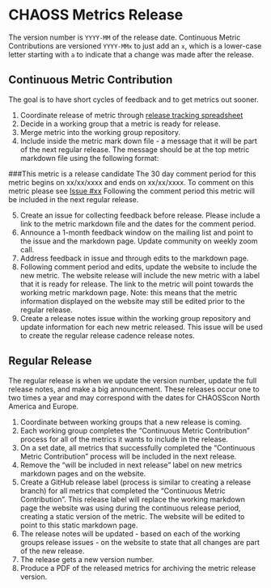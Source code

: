 # CHAOSS Metrics Release

The version number is `YYYY-MM` of the release date. Continuous Metric Contributions are versioned `YYYY-MMx` to just add an `x`, which is a lower-case letter starting with `a` to indicate that a change was made after the release.

## Continuous Metric Contribution

The goal is to have short cycles of feedback and to get metrics out sooner.

1. Coordinate release of metric through [release tracking spreadsheet](https://docs.google.com/spreadsheets/d/1tAGzUiZ9jdORKCnoDQJkOU8tQsZDCZVjcWqXYOSAFmE/edit#gid=0)
2. Decide in a working group that a metric is ready for release.
3. Merge metric into the working group repository.
4. Include inside the metric mark down file - a message that it will be part of the next regular release. The message should be at the top metric markdown file using the following format:

###This metric is a release candidate
The 30 day comment period for this metric begins on xx/xx/xxxx and ends on xx/xx/xxxx.
To comment on this metric please see [Issue #xx](xxxxxxxxxxxxxxx)
Following the comment period this metric will be included in the next regular release.

5. Create an issue for collecting feedback before release. Please include a link to the metric markdown file and the dates for the comment period.
6. Announce a 1-month feedback window on the mailing list and point to the issue and the markdown page. Update community on weekly zoom call.
7. Address feedback in issue and through edits to the markdown page.
8. Following comment period and edits, update the website to include the new metric. The website release will include the new metric with a label that it is ready for release. The link to the metric will point towards the working metric markdown page. Note: this means that the metric information displayed on the website may still be edited prior to the regular release.
9. Create a release notes issue within the working group repository and update information for each new metric released. This issue will be used to create the regular release cadence release notes.

## Regular Release

The regular release is when we update the version number, update the full release notes, and make a big announcement. These releases occur one to two times a year and may correspond with the dates for CHAOSScon North America and Europe.

1. Coordinate between working groups that a new release is coming.
2. Each working group completes the “Continuous Metric Contribution” process for all of the metrics it wants to include in the release.
3. On a set date, all metrics that successfully completed the “Continuous Metric Contribution” process will be included in the next release.
4. Remove the “will be included in next release” label on new metrics markdown pages and on the website.
5. Create a GitHub release label (process is similar to creating a release branch) for all metrics that completed the “Continuous Metric Contribution”. This release label will replace the working markdown page the website was using during the continuous release period, creating a static version of the metric. The website will be edited to point to this static markdown page.
6. The release notes will be updated - based on each of the working groups release issues - on the website to state that all changes are part of the new release. 
7. The release gets a new version number.
8. Produce a PDF of the released metrics for archiving the metric release version.

